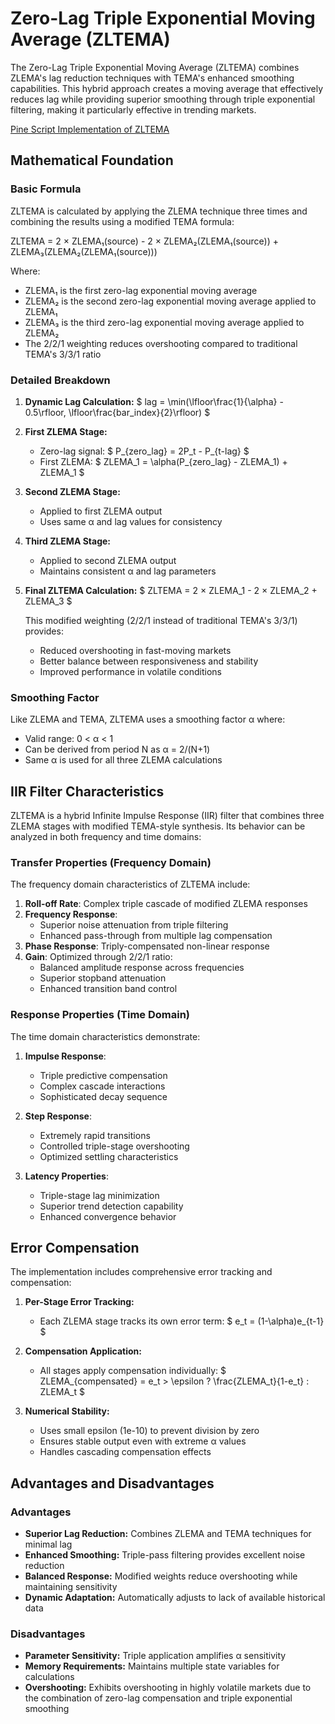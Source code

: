 # Zero-Lag Triple Exponential Moving Average (ZLTEMA)

The Zero-Lag Triple Exponential Moving Average (ZLTEMA) combines ZLEMA's lag reduction techniques with TEMA's enhanced smoothing capabilities. This hybrid approach creates a moving average that effectively reduces lag while providing superior smoothing through triple exponential filtering, making it particularly effective in trending markets.

[Pine Script Implementation of ZLTEMA](https://github.com/mihakralj/pinescript/blob/main/indicators/trends/zltema.pine)

## Mathematical Foundation

### Basic Formula

ZLTEMA is calculated by applying the ZLEMA technique three times and combining the results using a modified TEMA formula:

ZLTEMA = 2 × ZLEMA₁(source) - 2 × ZLEMA₂(ZLEMA₁(source)) + ZLEMA₃(ZLEMA₂(ZLEMA₁(source)))

Where:
- ZLEMA₁ is the first zero-lag exponential moving average
- ZLEMA₂ is the second zero-lag exponential moving average applied to ZLEMA₁
- ZLEMA₃ is the third zero-lag exponential moving average applied to ZLEMA₂
- The 2/2/1 weighting reduces overshooting compared to traditional TEMA's 3/3/1 ratio

### Detailed Breakdown

1. **Dynamic Lag Calculation:**
   $ lag = \min(\lfloor\frac{1}{\alpha} - 0.5\rfloor, \lfloor\frac{bar\_index}{2}\rfloor) $

2. **First ZLEMA Stage:**
   - Zero-lag signal: $ P_{zero\_lag} = 2P_t - P_{t-lag} $
   - First ZLEMA: $ ZLEMA_1 = \alpha(P_{zero\_lag} - ZLEMA_1) + ZLEMA_1 $

3. **Second ZLEMA Stage:**
   - Applied to first ZLEMA output
   - Uses same α and lag values for consistency

4. **Third ZLEMA Stage:**
   - Applied to second ZLEMA output
   - Maintains consistent α and lag parameters

5. **Final ZLTEMA Calculation:**
   $ ZLTEMA = 2 × ZLEMA_1 - 2 × ZLEMA_2 + ZLEMA_3 $

   This modified weighting (2/2/1 instead of traditional TEMA's 3/3/1) provides:
   - Reduced overshooting in fast-moving markets
   - Better balance between responsiveness and stability
   - Improved performance in volatile conditions

### Smoothing Factor

Like ZLEMA and TEMA, ZLTEMA uses a smoothing factor α where:
- Valid range: 0 < α < 1
- Can be derived from period N as α = 2/(N+1)
- Same α is used for all three ZLEMA calculations

## IIR Filter Characteristics

ZLTEMA is a hybrid Infinite Impulse Response (IIR) filter that combines three ZLEMA stages with modified TEMA-style synthesis. Its behavior can be analyzed in both frequency and time domains:

### Transfer Properties (Frequency Domain)

The frequency domain characteristics of ZLTEMA include:
1. **Roll-off Rate**: Complex triple cascade of modified ZLEMA responses
2. **Frequency Response**:
   - Superior noise attenuation from triple filtering
   - Enhanced pass-through from multiple lag compensation
3. **Phase Response**: Triply-compensated non-linear response
4. **Gain**: Optimized through 2/2/1 ratio:
   - Balanced amplitude response across frequencies
   - Superior stopband attenuation
   - Enhanced transition band control

### Response Properties (Time Domain)

The time domain characteristics demonstrate:
1. **Impulse Response**:
   - Triple predictive compensation
   - Complex cascade interactions
   - Sophisticated decay sequence

2. **Step Response**:
   - Extremely rapid transitions
   - Controlled triple-stage overshooting
   - Optimized settling characteristics

3. **Latency Properties**:
   - Triple-stage lag minimization
   - Superior trend detection capability
   - Enhanced convergence behavior

## Error Compensation

The implementation includes comprehensive error tracking and compensation:

1. **Per-Stage Error Tracking:**
   - Each ZLEMA stage tracks its own error term:
   $ e_t = (1-\alpha)e_{t-1} $

2. **Compensation Application:**
   - All stages apply compensation individually:
   $ ZLEMA_{compensated} = e_t > \epsilon ? \frac{ZLEMA_t}{1-e_t} : ZLEMA_t $

3. **Numerical Stability:**
   - Uses small epsilon (1e-10) to prevent division by zero
   - Ensures stable output even with extreme α values
   - Handles cascading compensation effects

## Advantages and Disadvantages

### Advantages

- **Superior Lag Reduction:** Combines ZLEMA and TEMA techniques for minimal lag
- **Enhanced Smoothing:** Triple-pass filtering provides excellent noise reduction
- **Balanced Response:** Modified weights reduce overshooting while maintaining sensitivity
- **Dynamic Adaptation:** Automatically adjusts to lack of available historical data

### Disadvantages

- **Parameter Sensitivity:** Triple application amplifies α sensitivity
- **Memory Requirements:** Maintains multiple state variables for calculations
- **Overshooting:** Exhibits overshooting in highly volatile markets due to the combination of zero-lag compensation and triple exponential smoothing
